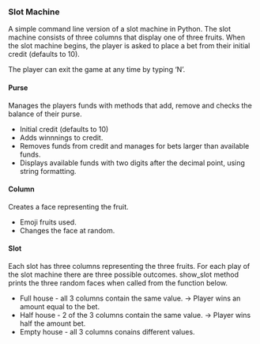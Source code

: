 ### Slot Machine ###
A simple command line version of a slot machine in Python. The slot machine consists of three columns that display 
one of three fruits.
When the slot machine begins, the player is asked to place a bet from their initial credit (defaults to 10). 

The player can exit the game at any time by typing ‘N’.

#### Purse ####
Manages the players funds with methods that add, remove and checks the balance of their purse.
- Initial credit (defaults to 10)
- Adds winnnings to credit.
- Removes funds from credit and manages for bets larger than available funds.
- Displays available funds with two digits after the decimal point, using string formatting.

#### Column ####
Creates a face representing the fruit.
- Emoji fruits used.
- Changes the face at random.

#### Slot ####
Each slot has three columns representing the three fruits.
For each play of the slot machine there are three possible outcomes.
show_slot method prints the three random faces when called from the function below.
- Full house - all 3 columns contain the same value. -> Player wins an amount equal to the bet.
- Half house - 2 of the 3 columns contain the same value. -> Player wins half the amount bet.
- Empty house - all 3 columns conains different values.